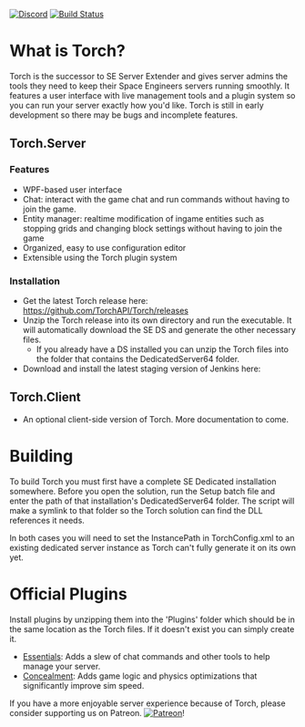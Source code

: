 [![Discord](https://discordapp.com/api/guilds/230191591640268800/widget.png)](https://discord.gg/8uHZykr) [![Build Status](http://server.torchapi.net:8080/job/Torch/job/Torch/job/master/badge/icon)](http://server.torchapi.net:8080/job/Torch/job/Torch/job/master/)

# What is Torch?
Torch is the successor to SE Server Extender and gives server admins the tools they need to keep their Space Engineers servers running smoothly. It features a user interface with live management tools and a plugin system so you can run your server exactly how you'd like. Torch is still in early development so there may be bugs and incomplete features.

## Torch.Server

### Features
* WPF-based user interface
* Chat: interact with the game chat and run commands without having to join the game.
* Entity manager: realtime modification of ingame entities such as stopping grids and changing block settings without having to join the game
* Organized, easy to use configuration editor
* Extensible using the Torch plugin system

### Installation

* Get the latest Torch release here: https://github.com/TorchAPI/Torch/releases
* Unzip the Torch release into its own directory and run the executable. It will automatically download the SE DS and generate the other necessary files.
  - If you already have a DS installed you can unzip the Torch files into the folder that contains the DedicatedServer64 folder.
* Download and install the latest staging version of Jenkins here: <Insert Link>

## Torch.Client
* An optional client-side version of Torch. More documentation to come.

# Building
To build Torch you must first have a complete SE Dedicated installation somewhere. Before you open the solution, run the Setup batch file and enter the path of that installation's DedicatedServer64 folder. The script will make a symlink to that folder so the Torch solution can find the DLL references it needs.

In both cases you will need to set the InstancePath in TorchConfig.xml to an existing dedicated server instance as Torch can't fully generate it on its own yet.

# Official Plugins
Install plugins by unzipping them into the 'Plugins' folder which should be in the same location as the Torch files. If it doesn't exist you can simply create it.
* [Essentials](https://github.com/TorchAPI/Essentials): Adds a slew of chat commands and other tools to help manage your server.
* [Concealment](https://github.com/TorchAPI/Concealment): Adds game logic and physics optimizations that significantly improve sim speed.

If you have a more enjoyable server experience because of Torch, please consider supporting us on Patreon.
[![Patreon](http://i.imgur.com/VzzIMgn.png)](https://www.patreon.com/bePatron?u=847269)!
